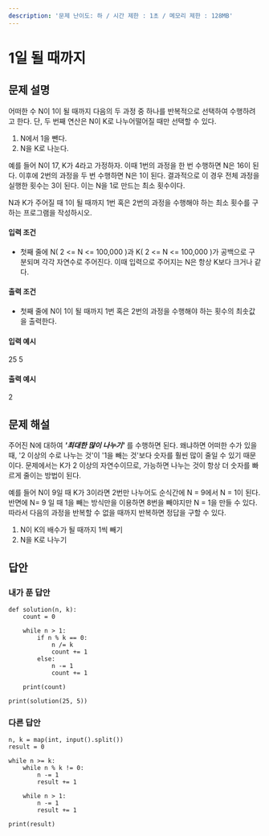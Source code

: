 ```yaml
---
description: '문제 난이도: 하 / 시간 제한 : 1초 / 메모리 제한 : 128MB'
---
```


# 1일 될 때까지

## 문제 설명

어떠한 수 N이 1이 될 때까지 다음의 두 과정 중 하나를 반복적으로 선택하여 수행하려고 한다. 단, 두 번째 연산은 N이 K로 나누어떨어질 때만 선택할 수 있다.

1. N에서 1을 뺀다.
2. N을 K로 나눈다.

예를 들어 N이 17, K가 4라고 가정하자. 이때 1번의 과정을 한 번 수행하면 N은 16이 된다. 이후에 2번의 과정을 두 번 수행하면 N은 1이 된다. 결과적으로 이 경우 전체 과정을 실행한 횟수는 3이 된다. 이는 N을 1로 만드는 최소 횟수이다.

N과 K가 주어질 때 1이 될 때까지 1번 혹은 2번의 과정을 수행해야 하는 최소 횟수를 구하는 프로그램을 작성하시오.

#### 입력 조건

* 첫째 줄에 N\( 2 &lt;= N &lt;= 100,000 \)과 K\( 2 &lt;= N &lt;= 100,000 \)가 공백으로 구분되며 각각 자연수로 주어진다. 이때 입력으로 주어지는 N은 항상 K보다 크거나 같다.

#### 출력 조건

* 첫째 줄에 N이 1이 될 때까지 1번 혹은 2번의 과정을 수행해야 하는 횟수의 최솟값을 출력한다. 

#### 입력 예시

25 5  


#### 출력 예시

2



## 문제 해설

주어진 N에 대하여 _**'최대한 많이 나누기'**_ 를 수행하면 된다. 왜냐하면 어떠한 수가 있을 때, '2 이상의 수로 나누는 것'이 '1을 빼는 것'보다 숫자를 훨씬 많이 줄일 수 있기 때문이다. 문제에서는 K가 2 이상의 자연수이므로, 가능하면 나누는 것이 항상 더 숫자를 빠르게 줄이는 방법이 된다.

예를 들어 N이 9일 때 K가 3이라면 2번만 나누어도 순식간에 N = 9에서 N = 1이 된다. 반면에 N= 9 일 때 1을 빼는 방식만을 이용하면 8번을 빼야지만 N = 1을 만들 수 있다. 따라서 다음의 과정을 반복할 수 없을 때까지 반복하면 정답을 구할 수 있다.

1. N이 K의 배수가 될 때까지 1씩 빼기
2. N을 K로 나누기



## 답안

### 내가 푼 답안

```text
def solution(n, k):
    count = 0

    while n > 1:
        if n % k == 0:
            n /= k
            count += 1
        else:
            n -= 1
            count += 1

    print(count)

print(solution(25, 5))
```



### 다른 답안

```text
n, k = map(int, input().split())
result = 0

while n >= k:
    while n % k != 0:
        n -= 1
        result += 1
        
    while n > 1:
        n -= 1
        result += 1

print(result)
```



